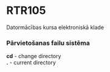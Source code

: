 # RTR105
Datormācības kursa elektroniskā klade
### Pārvietošanas failu sistēma  
**cd** - change directory  
**.** - current directory  
